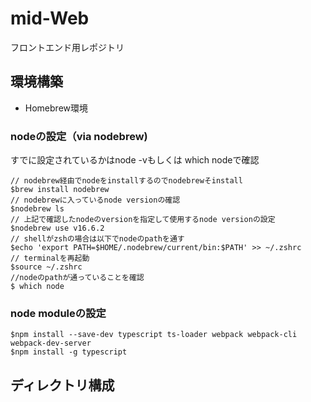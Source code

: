 # mid-Web
フロントエンド用レポジトリ

## 環境構築

* Homebrew環境

### nodeの設定（via nodebrew)
すでに設定されているかはnode -vもしくは which nodeで確認
```
// nodebrew経由でnodeをinstallするのでnodebrewそinstall
$brew install nodebrew
// nodebrewに入っているnode versionの確認
$nodebrew ls
// 上記で確認したnodeのversionを指定して使用するnode versionの設定
$nodebrew use v16.6.2
// shellがzshの場合は以下でnodeのpathを通す
$echo 'export PATH=$HOME/.nodebrew/current/bin:$PATH' >> ~/.zshrc
// terminalを再起動
$source ~/.zshrc
//nodeのpathが通っていることを確認
$ which node
```
### node moduleの設定
```
$npm install --save-dev typescript ts-loader webpack webpack-cli webpack-dev-server
$npm install -g typescript
```

## ディレクトリ構成

